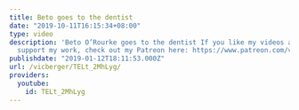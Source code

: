 ```yaml
---
title: Beto goes to the dentist
date: "2019-10-11T16:15:34+08:00"
type: video
description: 'Beto O’Rourke goes to the dentist If you like my videos and want to
  support my work, check out my Patreon here: https://www.patreon.com/vicberger'
publishdate: "2019-01-12T18:11:53.000Z"
url: /vicberger/TELt_2MhLyg/
providers:
  youtube:
    id: TELt_2MhLyg
---
```

